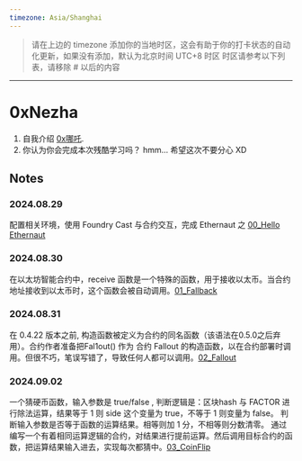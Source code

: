 ```yaml
---
timezone: Asia/Shanghai
---
```


> 请在上边的 timezone 添加你的当地时区，这会有助于你的打卡状态的自动化更新，如果没有添加，默认为北京时间 UTC+8 时区
> 时区请参考以下列表，请移除 # 以后的内容

---

# 0xNezha

1. 自我介绍
[0x哪吒](https://x.com/0xNezha).
2. 你认为你会完成本次残酷学习吗？
hmm... 希望这次不要分心 XD

## Notes

<!-- Content_START -->

### 2024.08.29

配置相关环境，使用 Foundry Cast 与合约交互，完成 Ethernaut 之 [00_Hello Ethernaut](./Writeup/0xNezha/Ethernaut/00_Hello%20Ethernaut.md) 

### 2024.08.30
在以太坊智能合约中，receive 函数是一个特殊的函数，用于接收以太币。当合约地址接收到以太币时，这个函数会被自动调用。[01_Fallback](./Writeup/0xNezha/Ethernaut/01_Fallback.md) 

### 2024.08.31
在 0.4.22 版本之前, 构造函数被定义为合约的同名函数（该语法在0.5.0之后弃用）。合约作者准备把Fal1out() 作为 合约 Fallout 的构造函数，以在合约部署时调用。但很不巧，笔误写错了，导致任何人都可以调用。[02_Fallout](./Writeup/0xNezha/Ethernaut/02_Fallout.md)

### 2024.09.02
一个猜硬币函数，输入参数是 true/false , 判断逻辑是：区块hash 与 FACTOR 进行除法运算，结果等于 1 则 side 这个变量为 true，不等于 1 则变量为 false。
判断输入参数是否等于函数的运算结果。相等则加 1 分，不相等则分数清零。
通过编写一个有着相同运算逻辑的合约，对结果进行提前运算。然后调用目标合约的函数，把运算结果输入进去，实现每次都猜中。[03_CoinFlip](./Writeup/0xNezha/Ethernaut/03_CoinFlip/src/CoinFlip_exp.sol)

<!-- Content_END -->
